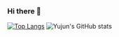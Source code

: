### Hi there 👋
[![Top Langs](https://github-readme-stats.vercel.app/api/top-langs/?username=yujun07)](https://github.com/anuraghazra/github-readme-stats)
![Yujun's GitHub stats](https://github-readme-stats.vercel.app/api?username=yujun07&theme=ambient_gradient&show_icons=true)



<!--
**yujun07/yujun07** is a ✨ _special_ ✨ repository because its `README.md` (this file) appears on your GitHub profile.


Here are some ideas to get you started:

- 🔭 I’m currently working on ...
- 🌱 I’m currently learning ...
- 👯 I’m looking to collaborate on ...
- 🤔 I’m looking for help with ...
- 💬 Ask me about ...
- 📫 How to reach me: ...
- 😄 Pronouns: ...
- ⚡ Fun fact: ...
-->

